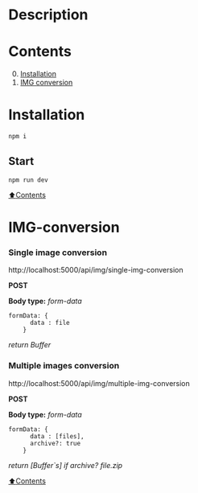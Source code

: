 # Description

# Contents

0. [Installation](#Installation)
1. [IMG conversion](#IMG-conversion)

# Installation

```bash
npm i
```

## Start

```
npm run dev
```

[:arrow_up:Contents](#Contents)

# IMG-conversion

### Single image conversion

http://localhost:5000/api/img/single-img-conversion

**POST**

**Body type:**
_form-data_

```
formData: {
      data : file
    }
```

_return Buffer_

### Multiple images conversion

http://localhost:5000/api/img/multiple-img-conversion

**POST**

**Body type:**
_form-data_

```
formData: {
      data : [files],
      archive?: true
    }
```

_return [Buffer`s] if archive? file.zip_

[:arrow_up:Contents](#Contents)
